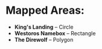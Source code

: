 # **Mapped Areas:**

- **King's Landing** – Circle  
- **Westoros Namebox** – Rectangle  
- **The Direwolf** – Polygon

